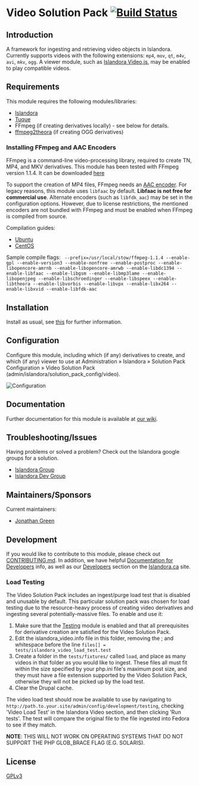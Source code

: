 # Video Solution Pack [![Build Status](https://travis-ci.org/Islandora/islandora_solution_pack_video.png?branch=7.x)](https://travis-ci.org/Islandora/islandora_solution_pack_video)

## Introduction

A framework for ingesting and retrieving video objects in Islandora. Currently supports videos with the following extensions:
`mp4`, `mov`, `qt`, `m4v`, `avi`, `mkv`, `ogg`. A viewer module, such as
[Islandora Video.js](https://github.com/islandora/islandora_videojs), may be enabled to play compatible videos.

## Requirements

This module requires the following modules/libraries:

* [Islandora](https://github.com/islandora/islandora)
* [Tuque](https://github.com/islandora/tuque)
* FFmpeg (if creating derivatives locally) - see below for details.
* [ffmpeg2theora](http://v2v.cc/~j/ffmpeg2theora/) (if creating OGG derivatives)

### Installing FFmpeg and AAC Encoders

FFmpeg is a command-line video-processing library, required to create TN, MP4, and MKV derivatives.
This module has been tested with FFmpeg version 1.1.4. It can be downloaded
[here](http://www.ffmpeg.org/releases/ffmpeg-1.1.4.tar.gz)

To support the creation of MP4 files, FFmpeg needs an [AAC encoder](https://trac.ffmpeg.org/wiki/Encode/AAC).
For legacy reasons, this module uses `libfaac` by default. **Libfaac is not free for commercial use**. Alternate encoders
(such as `libfdk_aac`) may be set in the configuration options. However, due to license restrictions, the mentioned encoders
are not bundled with FFmpeg and must be enabled when FFmpeg is compiled from source.

Compilation guides:
* [Ubuntu](https://trac.ffmpeg.org/wiki/CompilationGuide/Ubuntu)
* [CentOS](https://trac.ffmpeg.org/wiki/CompilationGuide/Centos)

Sample compile flags: ` --prefix=/usr/local/stow/ffmpeg-1.1.4 --enable-gpl --enable-version3 --enable-nonfree --enable-postproc --enable-libopencore-amrnb --enable-libopencore-amrwb --enable-libdc1394 --enable-libfaac --enable-libgsm --enable-libmp3lame --enable-libopenjpeg --enable-libschroedinger --enable-libspeex --enable-libtheora --enable-libvorbis --enable-libvpx --enable-libx264 --enable-libxvid --enable-libfdk-aac`

## Installation

Install as usual, see [this](https://www.drupal.org/docs/7/extend/installing-modules) for further information.

## Configuration

Configure this module, including which (if any) derivatives to create, and which (if any) viewer to use at Administration » Islandora » Solution Pack Configuration » Video Solution Pack (admin/islandora/solution_pack_config/video).

![Configuration](https://user-images.githubusercontent.com/1943338/36505613-7a3df7a2-172a-11e8-8ad0-0c26859ccebc.png)

## Documentation

Further documentation for this module is available at [our wiki](https://wiki.duraspace.org/display/ISLANDORA/Video+Solution+Pack).

## Troubleshooting/Issues

Having problems or solved a problem? Check out the Islandora google groups for a solution.

* [Islandora Group](https://groups.google.com/forum/?hl=en&fromgroups#!forum/islandora)
* [Islandora Dev Group](https://groups.google.com/forum/?hl=en&fromgroups#!forum/islandora-dev)


## Maintainers/Sponsors
Current maintainers:

* [Jonathan Green](https://github.com/jonathangreen)

## Development

If you would like to contribute to this module, please check out [CONTRIBUTING.md](CONTRIBUTING.md). In addition, we have helpful [Documentation for Developers](https://github.com/Islandora/islandora/wiki#wiki-documentation-for-developers) info, as well as our [Developers](http://islandora.ca/developers) section on the [Islandora.ca](http://islandora.ca) site.

### Load Testing

The Video Solution Pack includes an ingest/purge load test that is disabled and unusable by default. This particular solution pack was chosen for load testing due to the resource-heavy process of creating video derivatives and ingesting several potentially-massive files. To enable and use it:

1. Make sure that the [Testing](https://www.drupal.org/docs/7/testing/testing-module) module is enabled and that all prerequisites for derivative creation are satisfied for the Video Solution Pack.
2. Edit the islandora_video.info file in this folder, removing the ; and whitespace before the line `files[] = tests/islandora_video_load_test.test`
3. Create a folder in the `tests/fixtures/` called `load`, and place as many videos in that folder as you would like to ingest. These files all must fit within the size specified by your php.ini file's maximum post size, and they must have a file extension supported by the Video Solution Pack, otherwise they will not be picked up by the load test.
4. Clear the Drupal cache.

The video load test should now be available to use by navigating to `http://path.to.your.site/admin/config/development/testing`, checking 'Video Load Test' in the Islandora Video section, and then clicking 'Run tests'. The test will compare the original file to the file ingested into Fedora to see if they match.

**NOTE**: THIS WILL NOT WORK ON OPERATING SYSTEMS THAT DO NOT SUPPORT THE PHP GLOB_BRACE FLAG (E.G. SOLARIS).

## License

[GPLv3](http://www.gnu.org/licenses/gpl-3.0.txt)
